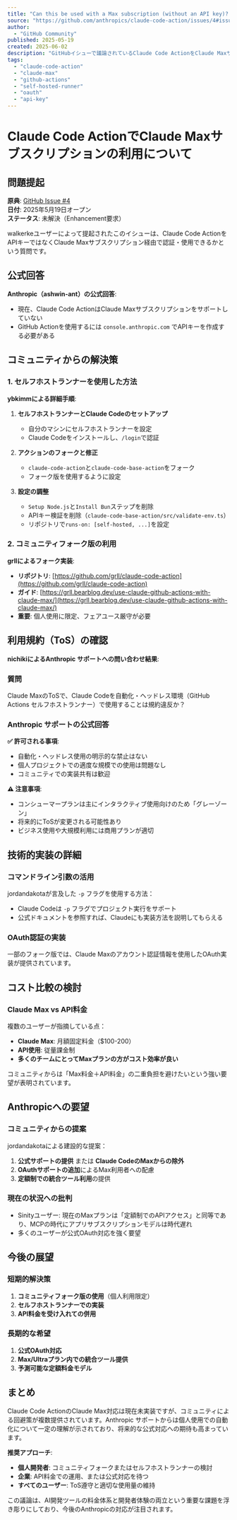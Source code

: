 ```yaml
---
title: "Can this be used with a Max subscription (without an API key)? · Issue #4 · anthropics/claude-code-action"
source: "https://github.com/anthropics/claude-code-action/issues/4#issuecomment-2920787612"
author:
  - "GitHub Community"
published: 2025-05-19
created: 2025-06-02
description: "GitHubイシューで議論されているClaude Code ActionをClaude Maxサブスクリプション（APIキーなし）で使用する方法について。公式サポートはないが、セルフホストランナーを使った回避策や、フォーク版の実装例が紹介されている。"
tags:
  - "claude-code-action"
  - "claude-max"
  - "github-actions"
  - "self-hosted-runner"
  - "oauth"
  - "api-key"
---
```


# Claude Code ActionでClaude Maxサブスクリプションの利用について

## 問題提起

**原典**: [GitHub Issue #4](https://github.com/anthropics/claude-code-action/issues/4)  
**日付**: 2025年5月19日オープン  
**ステータス**: 未解決（Enhancement要求）

walkerkeユーザーによって提起されたこのイシューは、Claude Code ActionをAPIキーではなくClaude Maxサブスクリプション経由で認証・使用できるかという質問です。

## 公式回答

**Anthropic（ashwin-ant）の公式回答**:

- 現在、Claude Code ActionはClaude Maxサブスクリプションをサポートしていない
- GitHub Actionを使用するには `console.anthropic.com` でAPIキーを作成する必要がある

## コミュニティからの解決策

### 1. セルフホストランナーを使用した方法

**ybkimmによる詳細手順**:

1. **セルフホストランナーとClaude Codeのセットアップ**
   - 自分のマシンにセルフホストランナーを設定
   - Claude Codeをインストールし、`/login`で認証

2. **アクションのフォークと修正**
   - `claude-code-action`と`claude-code-base-action`をフォーク
   - フォーク版を使用するように設定

3. **設定の調整**
   - `Setup Node.js`と`Install Bun`ステップを削除
   - APIキー検証を削除（`claude-code-base-action/src/validate-env.ts`）
   - リポジトリで`runs-on: [self-hosted, ...]`を設定

### 2. コミュニティフォーク版の利用

**grllによるフォーク実装**:

- **リポジトリ**: [https://github.com/grll/claude-code-action](https://github.com/grll/claude-code-action)
- **ガイド**: [https://grll.bearblog.dev/use-claude-github-actions-with-claude-max/](https://grll.bearblog.dev/use-claude-github-actions-with-claude-max/)
- **重要**: 個人使用に限定、フェアユース厳守が必要

## 利用規約（ToS）の確認

**nichikiによるAnthropic サポートへの問い合わせ結果**:

### 質問

Claude MaxのToSで、Claude Codeを自動化・ヘッドレス環境（GitHub Actions セルフホストランナー）で使用することは規約違反か？

### Anthropic サポートの公式回答

**✅ 許可される事項**:

- 自動化・ヘッドレス使用の明示的な禁止はない
- 個人プロジェクトでの適度な規模での使用は問題なし
- コミュニティでの実装共有は歓迎

**⚠️ 注意事項**:

- コンシューマープランは主にインタラクティブ使用向けのため「グレーゾーン」
- 将来的にToSが変更される可能性あり
- ビジネス使用や大規模利用には商用プランが適切

## 技術的実装の詳細

### コマンドライン引数の活用

jordandakotaが言及した `-p` フラグを使用する方法：

- Claude Codeは `-p` フラグでプロジェクト実行をサポート
- 公式ドキュメントを参照すれば、Claudeにも実装方法を説明してもらえる

### OAuth認証の実装

一部のフォーク版では、Claude Maxのアカウント認証情報を使用したOAuth実装が提供されています。

## コスト比較の検討

### Claude Max vs API料金

複数のユーザーが指摘している点：

- **Claude Max**: 月額固定料金（$100-200）
- **API使用**: 従量課金制
- **多くのチームにとってMaxプランの方がコスト効率が良い**

コミュニティからは「Max料金＋API料金」の二重負担を避けたいという強い要望が表明されています。

## Anthropicへの要望

### コミュニティからの提案

jordandakotaによる建設的な提案：

1. **公式サポートの提供** または **Claude CodeのMaxからの除外**
2. **OAuthサポートの追加**によるMax利用者への配慮
3. **定額制での統合ツール利用**の提供

### 現在の状況への批判

- Sinityユーザー: 現在のMaxプランは「定額制でのAPIアクセス」と同等であり、MCPの時代にアプリサブスクリプションモデルは時代遅れ
- 多くのユーザーが公式OAuth対応を強く要望

## 今後の展望

### 短期的解決策

1. **コミュニティフォーク版の使用**（個人利用限定）
2. **セルフホストランナーでの実装**
3. **API料金を受け入れての併用**

### 長期的な希望

1. **公式OAuth対応**
2. **Max/Ultraプラン内での統合ツール提供**
3. **予測可能な定額料金モデル**

## まとめ

Claude Code ActionのClaude Max対応は現在未実装ですが、コミュニティによる回避策が複数提供されています。Anthropic サポートからは個人使用での自動化について一定の理解が示されており、将来的な公式対応への期待も高まっています。

**推奨アプローチ**:

- **個人開発者**: コミュニティフォークまたはセルフホストランナーの検討
- **企業**: API料金での運用、または公式対応を待つ
- **すべてのユーザー**: ToS遵守と適切な使用量の維持

この議論は、AI開発ツールの料金体系と開発者体験の両立という重要な課題を浮き彫りにしており、今後のAnthropicの対応が注目されます。
